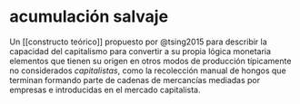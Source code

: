 # acumulación salvaje
Un [[constructo teórico]] propuesto por @tsing2015 para describir la capacidad del capitalismo para convertir a su propia lógica monetaria elementos que tienen su origen en otros modos de producción típicamente no considerados *capitalistas*, como la recolección manual de hongos que terminan formando parte de cadenas de mercancías mediadas por empresas e introducidas en el mercado capitalista.
